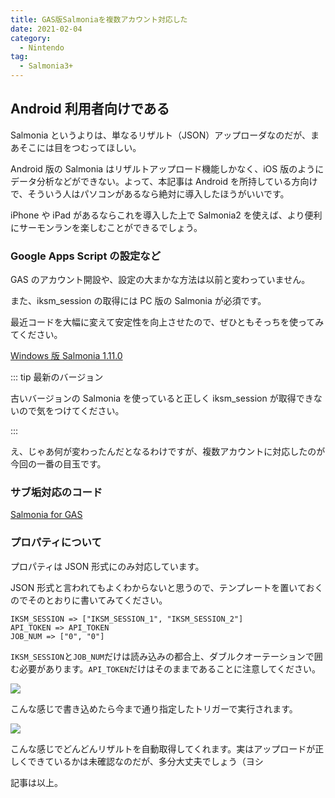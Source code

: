 ```yaml
---
title: GAS版Salmoniaを複数アカウント対応した
date: 2021-02-04
category:
  - Nintendo
tag:
  - Salmonia3+
---
```


## Android 利用者向けである

Salmonia というよりは、単なるリザルト（JSON）アップローダなのだが、まあそこには目をつむってほしい。

Android 版の Salmonia はリザルトアップロード機能しかなく、iOS 版のようにデータ分析などができない。よって、本記事は Android を所持している方向けで、そういう人はパソコンがあるなら絶対に導入したほうがいいです。

iPhone や iPad があるならこれを導入した上で Salmonia2 を使えば、より便利にサーモンランを楽しむことができるでしょう。

### Google Apps Script の設定など

GAS のアカウント開設や、設定の大まかな方法は以前と変わっていません。

また、iksm_session の取得には PC 版の Salmonia が必須です。

最近コードを大幅に変えて安定性を向上させたので、ぜひともそっちを使ってみてください。

[Windows 版 Salmonia 1.11.0](https://github.com/tkgstrator/Salmonia/releases/tag/v1.11.0)

::: tip 最新のバージョン

古いバージョンの Salmonia を使っていると正しく iksm_session が取得できないので気をつけてください。

:::

え、じゃあ何が変わったんだとなるわけですが、複数アカウントに対応したのが今回の一番の目玉です。

### サブ垢対応のコード

[Salmonia for GAS](https://gist.github.com/tkgstrator/3f190327b114ec6ce9d7405559e600fe)

### プロパティについて

プロパティは JSON 形式にのみ対応しています。

JSON 形式と言われてもよくわからないと思うので、テンプレートを置いておくのでそのとおりに書いてみてください。

```
IKSM_SESSION => ["IKSM_SESSION_1", "IKSM_SESSION_2"]
API_TOKEN => API_TOKEN
JOB_NUM => ["0", "0"]
```

`IKSM_SESSION`と`JOB_NUM`だけは読み込みの都合上、ダブルクオーテーションで囲む必要があります。`API_TOKEN`だけはそのままであることに注意してください。

![](https://pbs.twimg.com/media/EtYPFKAVkAEjv4s?format=png)

こんな感じで書き込めたら今まで通り指定したトリガーで実行されます。

![](https://pbs.twimg.com/media/EtYQDKaUcAAPV-a?format=png)

こんな感じでどんどんリザルトを自動取得してくれます。実はアップロードが正しくできているかは未確認なのだが、多分大丈夫でしょう（ヨシ

記事は以上。
